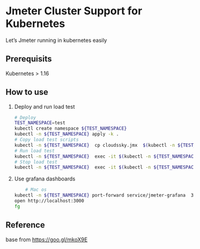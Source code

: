 # Jmeter Cluster Support for Kubernetes
 Let’s Jmeter running in kubernetes easily

## Prerequisits

Kubernetes > 1.16


## How to use   

1. Deploy and run load test   

	```bash
	# Deploy
	TEST_NAMESPACE=test
	kubectl create namespace ${TEST_NAMESPACE}
	kubectl -n ${TEST_NAMESPACE} apply -k .
	# Copy load test scripts
	kubectl -n ${TEST_NAMESPACE}  cp cloudssky.jmx  $(kubectl -n ${TEST_NAMESPACE} get po -o Name |grep master|sed -e  's#pod/##'):/ 
	# Run load test
	kubectl -n ${TEST_NAMESPACE}  exec -it $(kubectl -n ${TEST_NAMESPACE} get po -o Name |grep master) -- /load_test cloudssky.jmx 
	# Stop load test
	kubectl -n ${TEST_NAMESPACE}  exec -it $(kubectl -n ${TEST_NAMESPACE} get po -o Name |grep master) -- stoptest.sh
	```   

1. Use grafana dashboards
        
	```bash
        # Mac os
	kubectl -n ${TEST_NAMESPACE} port-forward service/jmeter-grafana  3000:3000 &
	open http://localhost:3000
	fg
	```
## Reference
base from 
https://goo.gl/mkoX9E

